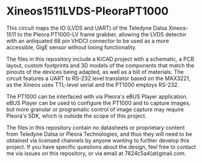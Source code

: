 # Xineos1511LVDS-PleoraPT1000

This circuit maps the IO (LVDS and UART) of the Teledyne Dalsa Xineos-1511 to the Pleora PT1000-LV frame grabber, allowing the LVDS detector with an antiquated 68 pin VHDCI connector to be used as a more accessible, GigE sensor without losing functionality. 

The files in this repository include a KiCAD project with a schematic, a PCB layout, custom footprints and 3D models of the components that match the pinouts of the devices being adapted, as well as a bill of materials. The circuit features a UART to RS-232 level translator based on the MAX3221, as the Xineos uses TTL-level serial and the PT1000 employs RS-232.

The PT1000 can be interfaced with via Pleora's eBUS Player application. eBUS Player can be used to configure the PT1000 and to capture images, but more granular or programatic control of image capture may require Pleora's SDK, which is outside the scope of this project.

The files in this repository contain no datasheets or proprietary content from Teledyne Dalsa or Pleora Technologies, and thus they will need to be obtained via licensed channels by anyone wanting to further develop this project. If you have specific questions about the design, feel free to contact me via issues on this repository, or via email at 7824c5a4(at)gmail.com.
